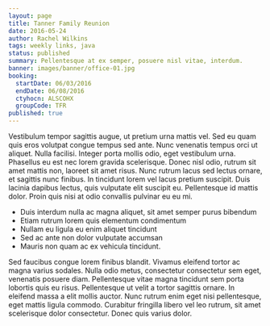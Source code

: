 ```yaml
---
layout: page
title: Tanner Family Reunion
date: 2016-05-24
author: Rachel Wilkins
tags: weekly links, java
status: published
summary: Pellentesque at ex semper, posuere nisl vitae, interdum.
banner: images/banner/office-01.jpg
booking:
  startDate: 06/03/2016
  endDate: 06/08/2016
  ctyhocn: ALSCOHX
  groupCode: TFR
published: true
---
```

Vestibulum tempor sagittis augue, ut pretium urna mattis vel. Sed eu quam quis eros volutpat congue tempus sed ante. Nunc venenatis tempus orci ut aliquet. Nulla facilisi. Integer porta mollis odio, eget vestibulum urna. Phasellus eu est nec lorem gravida scelerisque. Donec nisl odio, rutrum sit amet mattis non, laoreet sit amet risus. Nunc rutrum lacus sed lectus ornare, et sagittis nunc finibus. In tincidunt lorem vel lacus pretium suscipit. Duis lacinia dapibus lectus, quis vulputate elit suscipit eu. Pellentesque id mattis dolor. Proin quis nisi at odio convallis pulvinar eu eu mi.

* Duis interdum nulla ac magna aliquet, sit amet semper purus bibendum
* Etiam rutrum lorem quis elementum condimentum
* Nullam eu ligula eu enim aliquet tincidunt
* Sed ac ante non dolor vulputate accumsan
* Mauris non quam ac ex vehicula tincidunt.

Sed faucibus congue lorem finibus blandit. Vivamus eleifend tortor ac magna varius sodales. Nulla odio metus, consectetur consectetur sem eget, venenatis posuere diam. Pellentesque vitae magna tincidunt sem porta lobortis quis eu risus. Pellentesque ut velit a tortor sagittis ornare. In eleifend massa a elit mollis auctor. Nunc rutrum enim eget nisi pellentesque, eget mattis ligula commodo. Curabitur fringilla libero vel leo rutrum, sit amet scelerisque dolor consectetur. Donec quis varius dolor.

